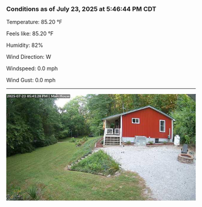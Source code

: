 ### Conditions as of July 23, 2025 at 5:46:44 PM CDT 

Temperature: 85.20 &deg;F

Feels like: 85.20 &deg;F

Humidity: 82%

Wind Direction: W

Windspeed: 0.0 mph

Wind Gust: 0.0 mph

---

<img src="./images/latest.jpeg"/>

